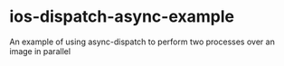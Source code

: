 # ios-dispatch-async-example
An example of using async-dispatch to perform two processes over an image in parallel
